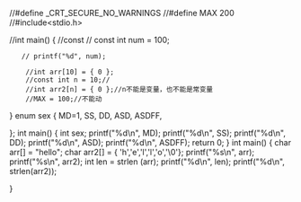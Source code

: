 //#define  _CRT_SECURE_NO_WARNINGS 
//#define MAX 200
//#include<stdio.h>

//int main()
{
     //const
   // const int num = 100;
    
       // printf("%d", num);
  
        //int arr[10] = { 0 };
        //const int n = 10;//
        //int arr2[n] = { 0 };//n不能是变量，也不能是常变量
        //MAX = 100;//不能动
    
        

}
enum sex
{
    MD=1,
    SS,
   DD,
   ASD,
   ASDFF,

};
int main()
{
    int sex;
    printf("%d\n", MD);
    printf("%d\n", SS);
    printf("%d\n", DD);
    printf("%d\n", ASD);
    printf("%d\n", ASDFF);
    return 0;
}
int main()
{
	char arr[] = "hello";
	char arr2[] = { 'h','e','l','l','o','\0'};
	printf("%s\n", arr);
	printf("%s\n", arr2);
	int len = strlen (arr);
	printf("%d\n", len);
	printf("%d\n", strlen(arr2));

}





